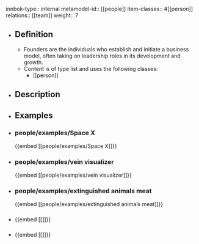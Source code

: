 innbok-type:: internal
metamodel-id:: [[people]]
item-classes:: #[[person]]
relations:: [[team]]
weight:: 7

- ## Definition
  - Founders are the individuals who establish and initiate a business model, often taking on leadership roles in its development and growth.
  - Content is of type list and uses the following classes:
    - [[person]]
- ## Description
- ## Examples
- ### people/examples/Space X
  {{embed [[people/examples/Space X]]}}
- ### people/examples/vein visualizer
  {{embed [[people/examples/vein visualizer]]}}
- ### people/examples/extinguished animals meat
  {{embed [[people/examples/extinguished animals meat]]}}
- ### 
  {{embed [[]]}}
- ### 
  {{embed [[]]}}



